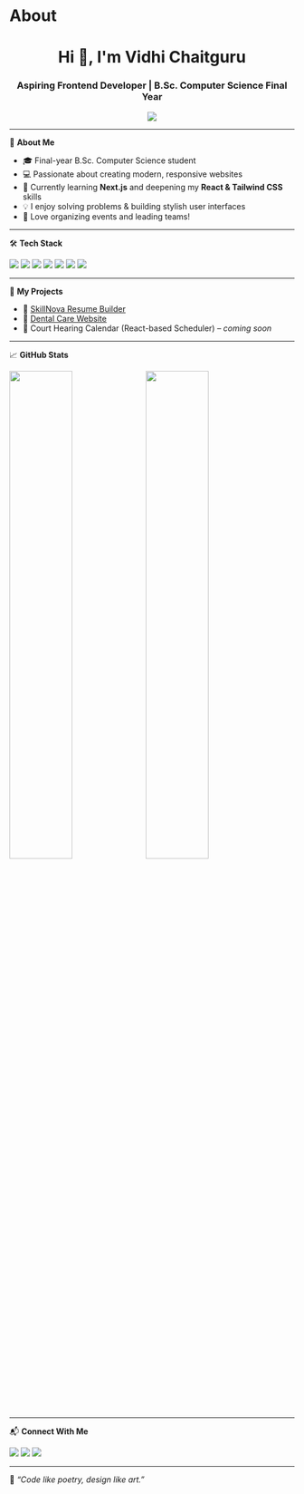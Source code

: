 # About <h1 align="center">Hi 👋, I'm Vidhi Chaitguru</h1>
<h3 align="center">Aspiring Frontend Developer | B.Sc. Computer Science Final Year</h3>

<p align="center">
  <img src="https://readme-typing-svg.herokuapp.com/?lines=React+Developer;Frontend+Enthusiast;Passionate+about+UI%2FUX;Learning+Every+Day&center=true&width=380&height=45">
</p>

---

🌸 **About Me**

- 🎓 Final-year B.Sc. Computer Science student  
- 💻 Passionate about creating modern, responsive websites  
- 🌱 Currently learning **Next.js** and deepening my **React & Tailwind CSS** skills  
- 💡 I enjoy solving problems & building stylish user interfaces  
- 🌟 Love organizing events and leading teams!

---

🛠️ **Tech Stack**

<p align="left">
  <img src="https://img.shields.io/badge/HTML5-E34F26?style=flat&logo=html5&logoColor=white"/>
  <img src="https://img.shields.io/badge/CSS3-1572B6?style=flat&logo=css3&logoColor=white"/>
  <img src="https://img.shields.io/badge/JavaScript-F7DF1E?style=flat&logo=javascript&logoColor=black"/>
  <img src="https://img.shields.io/badge/React-20232A?style=flat&logo=react&logoColor=61DAFB"/>
  <img src="https://img.shields.io/badge/TailwindCSS-38B2AC?style=flat&logo=tailwind-css&logoColor=white"/>
  <img src="https://img.shields.io/badge/Git-F05032?style=flat&logo=git&logoColor=white"/>
  <img src="https://img.shields.io/badge/GitHub-181717?style=flat&logo=github&logoColor=white"/>
</p>

---

📌 **My Projects**

- 🧾 [SkillNova Resume Builder](https://skill-nova-project.vercel.app/)
- 🦷 [Dental Care Website](https://dentist-project-orpin.vercel.app/)
- 📅 Court Hearing Calendar (React-based Scheduler) – _coming soon_

---

📈 **GitHub Stats**

<p align="left">
  <img src="https://github-readme-stats.vercel.app/api?username=vidhi637&show_icons=true&theme=tokyonight" width="47%" />
  <img src="https://github-readme-streak-stats.herokuapp.com/?user=vidhi637&theme=tokyonight" width="47%" />
</p>

---

📬 **Connect With Me**

<p align="left">
  <a href="mailto:vidhichaitguru@gmail.com"><img src="https://img.shields.io/badge/Gmail-red?style=flat&logo=gmail&logoColor=white"/></a>
  <a href="https://linkedin.com/in/vidhi-chaitguru"><img src="https://img.shields.io/badge/LinkedIn-blue?style=flat&logo=linkedin&logoColor=white"/></a>
  <a href="https://github.com/vidhi637"><img src="https://img.shields.io/badge/GitHub-000?style=flat&logo=github&logoColor=white"/></a>
</p>

---

💖 _“Code like poetry, design like art.”_
